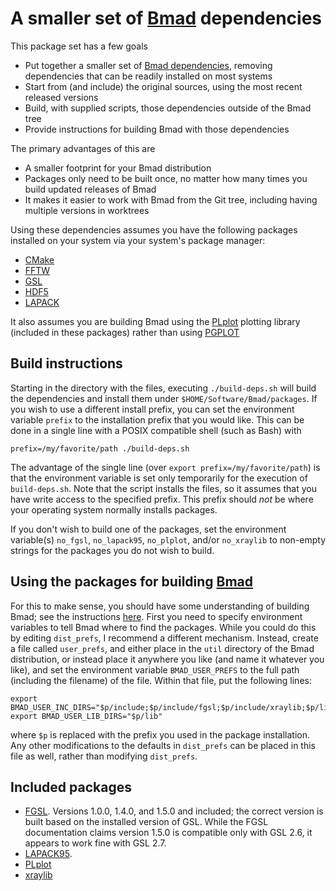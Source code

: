 # A smaller set of [Bmad](https://github.com/bmad-sim/bmad-ecosystem) dependencies
This package set has a few goals
* Put together a smaller set of [Bmad dependencies](https://github.com/bmad-sim/bmad-external-deps), removing dependencies that can be readily installed on most systems
* Start from (and include) the original sources, using the most recent released versions
* Build, with supplied scripts, those dependencies outside of the Bmad tree
* Provide instructions for building Bmad with those dependencies

The primary advantages of this are
* A smaller footprint for your Bmad distribution
* Packages only need to be built once, no matter how many times you build updated releases of Bmad
* It makes it easier to work with Bmad from the Git tree, including having multiple versions in worktrees

Using these dependencies assumes you have the following packages installed on your system via your system's package manager:
* [CMake](https://cmake.org/)
* [FFTW](https://www.fftw.org/)
* [GSL](https://www.gnu.org/software/gsl/)
* [HDF5](https://www.hdfgroup.org/solutions/hdf5/)
* [LAPACK](https://www.netlib.org/lapack/)

It also assumes you are building Bmad using the [PLplot](https://plplot.sourceforge.net/) plotting library (included in these packages) rather than using [PGPLOT](https://sites.astro.caltech.edu/~tjp/pgplot/)
## Build instructions
Starting in the directory with the files, executing `./build-deps.sh` will build the dependencies and install them under `$HOME/Software/Bmad/packages`. If you wish to use a different install prefix, you can set the environment variable `prefix` to the installation prefix that you would like. This can be done in a single line with a POSIX compatible shell (such as Bash) with
```
prefix=/my/favorite/path ./build-deps.sh
```
The advantage of the single line (over `export prefix=/my/favorite/path`) is that the environment variable is set only temporarily for the execution of `build-deps.sh`. Note that the script installs the files, so it assumes that you have write access to the specified prefix. This prefix should _not_ be where your operating system normally installs packages.

If you don't wish to build one of the packages, set the environment variable(s) `no_fgsl`, `no_lapack95`, `no_plplot`, and/or `no_xraylib` to non-empty strings for the packages you do not wish to build.
## Using the packages for building [Bmad](https://github.com/bmad-sim/bmad-ecosystem)
For this to make sense, you should have some understanding of building Bmad; see the instructions [here](https://wiki.classe.cornell.edu/ACC/ACL/OffsiteDoc). First you need to specify environment variables to tell Bmad where to find the packages. While you could do this by editing `dist_prefs`, I recommend a different mechanism. Instead, create a file called `user_prefs`, and either place in the `util` directory of the Bmad distribution, or instead place it anywhere you like (and name it whatever you like), and set the environment variable `BMAD_USER_PREFS` to the full path (including the filename) of the file. Within that file, put the following lines:
```
export BMAD_USER_INC_DIRS="$p/include;$p/include/fgsl;$p/include/xraylib;$p/lib/fortran/modules/lapack95;$p/lib/fortran/modules/plplot"
export BMAD_USER_LIB_DIRS="$p/lib"
```
where `$p` is replaced with the prefix you used in the package installation. Any other modifications to the defaults in `dist_prefs` can be placed in this file as well, rather than modifying `dist_prefs`.
## Included packages
* [FGSL](https://doku.lrz.de/fgsl-a-fortran-interface-to-the-gnu-scientific-library-10746505.html). Versions 1.0.0, 1.4.0, and 1.5.0 and included; the correct version is built based on the installed version of GSL. While the FGSL documentation claims version 1.5.0 is compatible only with GSL 2.6, it appears to work fine with GSL 2.7.
* [LAPACK95](https://www.netlib.org/lapack95/).
* [PLplot](https://plplot.sourceforge.net/)
* [xraylib](https://github.com/tschoonj/xraylib)
